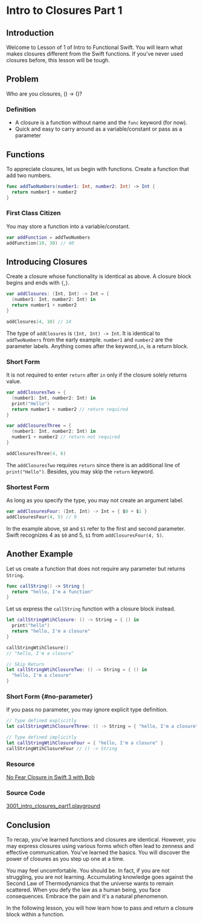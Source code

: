 # Intro to Closures Part 1

## Introduction
Welcome to Lesson of 1 of Intro to Functional Swift. You will learn what makes closures different from the Swift functions. If you've never used closures before, this lesson will be tough.

## Problem
Who are you closures, () -> ()?

### Definition
 - A closure is a function without name and the `func` keyword (for now).
 - Quick and easy to carry around as a variable/constant or pass as a parameter

## Functions
To appreciate closures, let us begin with functions. Create a function that add two numbers.

```swift
func addTwoNumbers(number1: Int, number2: Int) -> Int {
  return number1 + number2
}
```

### First Class Citizen
You may store a function into a variable/constant.

```swift
var addFunction = addTwoNumbers
addFunction(10, 30) // 40
```

## Introducing Closures
Create a closure whose functionality is identical as above. A closure block begins and ends with `{`,`}`.

```swift
var addClosures: (Int, Int) -> Int = {
  (number1: Int, number2: Int) in
  return number1 + number2
}

addClosures(4, 10) // 14
```

The type of  `addClosures` is `(Int, Int) -> Int`. It is identical to `addTwoNumbers` from the early example. `number1` and `number2` are the parameter labels. Anything comes after  the keyword,`in`, is a return block.


### Short Form
It is not required to enter `return` after `in` only if the closure solely returns value.

```swift
var addClosuresTwo = {
  (number1: Int, number2: Int) in
  print("Hello")
  return number1 + number2 // return required
}

var addClosuresThree = {
  (number1: Int, number2: Int) in
  number1 + number2 // return not required
}

addClosuresThree(4, 6)
```

The `addClosuresTwo` requires `return` since there is an additional line of `print("Hello")`. Besides, you may skip the `return` keyword.


### Shortest Form
As long as you specify the type, you may not create an argument label.

```swift
var addClosuresFour: (Int, Int) -> Int = { $0 + $1 }
addClosuresFour(4, 5) // 9
```

In the example above, `$0` and `$1` refer to the first and second parameter.    Swift recognizes 4 as `$0` and 5, `$1` from `addClosuresFour(4, 5)`.

## Another Example
Let us create a function that does not require any parameter but returns `String`.

```swift
func callString() -> String {
  return "hello, I'm a function"
}
```

Let us express the `callString` function with a closure block instead.


```swift
let callStringWtihClosure: () -> String = { () in
  print("hello")
  return "hello, I'm a closure"
}

callStringWtihClosure()
// "hello, I'm a closure"

// Skip Return
let callStringWtihClosureTwo: () -> String = { () in
  "hello, I'm a closure"
}
```

### Short Form {#no-parameter}
If you pass no parameter, you may ignore explicit type definition.

```swift
// Type defined explicitly
let callStringWtihClosureThree: () -> String = { "hello, I'm a closure" }

// Type defined implicitly
let callStringWtihClosureFour = { "hello, I'm a closure" }
callStringWtihClosureFour // () -> String
```

### Resource
[No Fear Closure in Swift 3 with Bob]

[No Fear Closure in Swift 3 with Bob]: https://blog.bobthedeveloper.io/no-fear-closure-in-swift-3-with-bob-72a10577c564


### Source Code
[3001_intro_closures_part1.playground](https://www.dropbox.com/sh/dz7zn4gthlms8oh/AAAlcQb3Nu_SD2X3NDLRnZxKa?dl=0)


## Conclusion
To recap, you've learned functions and closures are identical. However, you may express closures using various forms which often lead to zenness and effective communication. You've learned the basics. You will discover the power of closures as you step up one at a time.

You may feel uncomfortable. You should be. In fact, if you are not struggling, you are not learning. Accumulating knowledge goes against the Second Law of Thermodynamics that the universe wants to remain scattered. When you defy the law as a human being, you face consequences. Embrace the pain and it's a natural phenomenon.

In the following lesson, you will how learn how to pass and return a closure block within a function.
